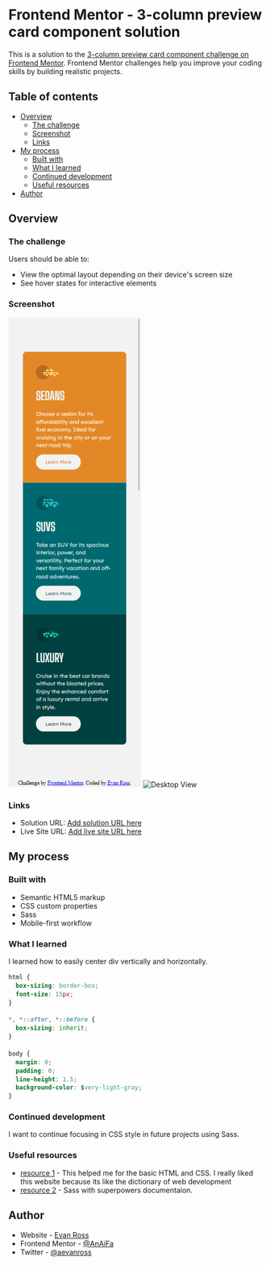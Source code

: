 # Frontend Mentor - 3-column preview card component solution

This is a solution to the [3-column preview card component challenge on Frontend Mentor](https://www.frontendmentor.io/challenges/3column-preview-card-component-pH92eAR2-). Frontend Mentor challenges help you improve your coding skills by building realistic projects. 

## Table of contents

- [Overview](#overview)
  - [The challenge](#the-challenge)
  - [Screenshot](#screenshot)
  - [Links](#links)
- [My process](#my-process)
  - [Built with](#built-with)
  - [What I learned](#what-i-learned)
  - [Continued development](#continued-development)
  - [Useful resources](#useful-resources)
- [Author](#author)


## Overview

### The challenge

Users should be able to:

- View the optimal layout depending on their device's screen size
- See hover states for interactive elements

### Screenshot

![Mobile View](/screencapture-127-0-0-1-5500-2021-05-18-18_15_08.png)
![Desktop View](/)

### Links

- Solution URL: [Add solution URL here](https://your-solution-url.com)
- Live Site URL: [Add live site URL here](https://your-live-site-url.com)

## My process

### Built with

- Semantic HTML5 markup
- CSS custom properties
- Sass
- Mobile-first workflow


### What I learned

I learned how to easily center div vertically and horizontally. 

```css
html {
  box-sizing: border-box;
  font-size: 15px;
}

*, *::after, *::before {
  box-sizing: inherit;
}

body {
  margin: 0;
  padding: 0;
  line-height: 1.5;
  background-color: $very-light-gray;
}
```


### Continued development

I want to continue focusing in CSS style in future projects using Sass.


### Useful resources

- [resource 1](https://www.w3schools.com/) - This helped me for the basic HTML and CSS. I really liked this website because its like the dictionary of web development
- [resource 2](https://sass-lang.com/documentation) - Sass with superpowers documentaion.


## Author

- Website - [Evan Ross](https://www.your-site.com)
- Frontend Mentor - [@AnAiFa](https://www.frontendmentor.io/profile/AnAiFa)
- Twitter - [@aevanross](https://www.twitter.com/aevanross)
